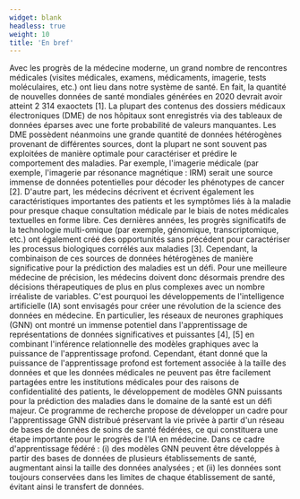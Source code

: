 ```yaml
---
widget: blank
headless: true
weight: 10
title: 'En bref'
---
```

Avec les progrès de la médecine moderne, un grand nombre de rencontres médicales (visites médicales, examens, 
médicaments, imagerie, tests moléculaires, etc.) ont lieu dans notre système de santé. En fait, la quantité de 
nouvelles données de santé mondiales générées en 2020 devrait avoir atteint 2 314 exaoctets [1]. La plupart des 
contenus des dossiers médicaux électroniques (DME) de nos hôpitaux sont enregistrés via des tableaux de données 
éparses avec une forte probabilité de valeurs manquantes. Les DME possèdent néanmoins une grande quantité de données 
hétérogènes provenant de différentes sources, dont la plupart ne sont souvent pas exploitées de manière optimale 
pour caractériser et prédire le comportement des maladies. Par exemple, l'imagerie médicale (par exemple, l'imagerie 
par résonance magnétique : IRM) serait une source immense de données potentielles pour décoder les phénotypes de 
cancer [2]. D'autre part, les médecins décrivent et écrivent également les caractéristiques importantes des patients 
et les symptômes liés à la maladie pour presque chaque consultation médicale par le biais de notes médicales 
textuelles en forme libre. Ces dernières années, les progrès significatifs de la technologie multi-omique (par 
exemple, génomique, transcriptomique, etc.) ont également créé des opportunités sans précédent pour caractériser les 
processus biologiques corrélés aux maladies [3]. Cependant, la combinaison de ces sources de données hétérogènes de 
manière significative pour la prédiction des maladies est un défi. Pour une meilleure médecine de précision, les 
médecins doivent donc désormais prendre des décisions thérapeutiques de plus en plus complexes avec un nombre 
irréaliste de variables. C'est pourquoi les développements de l'intelligence artificielle (IA) sont envisagés pour 
créer une révolution de la science des données en médecine. En particulier, les réseaux de neurones graphiques (GNN) 
ont montré un immense potentiel dans l'apprentissage de représentations de données significatives et puissantes 
[4], [5] en combinant l'inférence relationnelle des modèles graphiques avec la puissance de l'apprentissage profond. 
Cependant, étant donné que la puissance de l'apprentissage profond est fortement associée à la taille des données et 
que les données médicales ne peuvent pas être facilement partagées entre les institutions médicales pour des raisons 
de confidentialité des patients, le développement de modèles GNN puissants pour la prédiction des maladies dans le 
domaine de la santé est un défi majeur. Ce programme de recherche propose de développer un cadre pour l'apprentissage 
GNN distribué préservant la vie privée à partir d'un réseau de bases de données de soins de santé fédérées, ce qui 
constituera une étape importante pour le progrès de l'IA en médecine. Dans ce cadre d'apprentissage fédéré : (i) des 
modèles GNN peuvent être développés à partir des  bases de données de plusieurs établissements de santé, augmentant 
ainsi la taille des données analysées ; et (ii) les données sont toujours conservées dans les limites de chaque 
établissement de santé, évitant ainsi le transfert de données.

